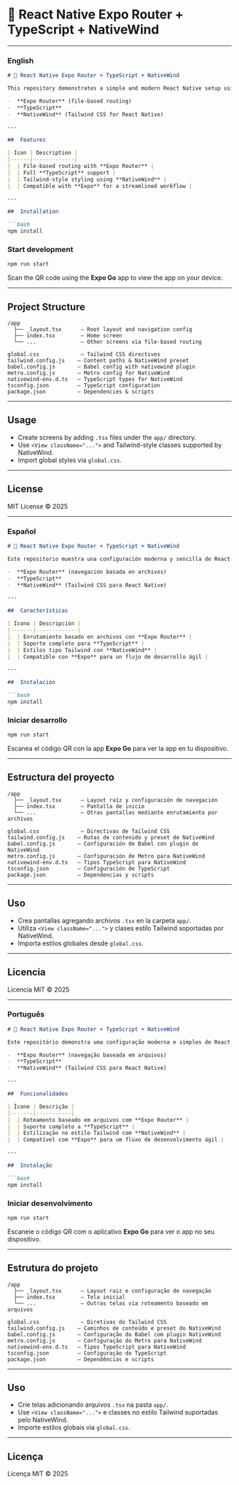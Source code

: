 # 🧩 React Native Expo Router + TypeScript + NativeWind

---

### English

````markdown
# 🧩 React Native Expo Router + TypeScript + NativeWind

This repository demonstrates a simple and modern React Native setup using:

-  **Expo Router** (file-based routing)
-  **TypeScript**
-  **NativeWind** (Tailwind CSS for React Native)

---

##  Features

| Icon | Description |
|------|-------------|
|  | File-based routing with **Expo Router** |
|  | Full **TypeScript** support |
|  | Tailwind-style styling using **NativeWind** |
|  | Compatible with **Expo** for a streamlined workflow |

---

##  Installation

```bash
npm install
````

### Start development

```bash
npm run start
```

Scan the QR code using the **Expo Go** app to view the app on your device.

---

## Project Structure

```
/app
  ├── _layout.tsx      – Root layout and navigation config
  ├── index.tsx        – Home screen
  └── ...              – Other screens via file-based routing

global.css             – Tailwind CSS directives
tailwind.config.js    – Content paths & NativeWind preset
babel.config.js       – Babel config with nativewind plugin
metro.config.js       – Metro config for NativeWind
nativewind-env.d.ts   – TypeScript types for NativeWind
tsconfig.json         – TypeScript configuration
package.json          – Dependencies & scripts
```

---

## Usage

* Create screens by adding `.tsx` files under the `app/` directory.
* Use `<View className="...">` and Tailwind-style classes supported by NativeWind.
* Import global styles via `global.css`.

---

## License

MIT License © 2025

---

###  Español

```markdown
# 🧩 React Native Expo Router + TypeScript + NativeWind

Este repositorio muestra una configuración moderna y sencilla de React Native usando:

-  **Expo Router** (navegación basada en archivos)
-  **TypeScript**
-  **NativeWind** (Tailwind CSS para React Native)

---

##  Características

| Icono | Descripción |
|-------|-------------|
|  | Enrutamiento basado en archivos con **Expo Router** |
|  | Soporte completo para **TypeScript** |
|  | Estilos tipo Tailwind con **NativeWind** |
|  | Compatible con **Expo** para un flujo de desarrollo ágil |

---

##  Instalación

```bash
npm install
````

### Iniciar desarrollo

```bash
npm run start
```

Escanea el código QR con la app **Expo Go** para ver la app en tu dispositivo.

---

## Estructura del proyecto

```
/app
  ├── _layout.tsx      – Layout raíz y configuración de navegación
  ├── index.tsx        – Pantalla de inicio
  └── ...              – Otras pantallas mediante enrutamiento por archivos

global.css             – Directivas de Tailwind CSS
tailwind.config.js    – Rutas de contenido y preset de NativeWind
babel.config.js       – Configuración de Babel con plugin de NativeWind
metro.config.js       – Configuración de Metro para NativeWind
nativewind-env.d.ts   – Tipos TypeScript para NativeWind
tsconfig.json         – Configuración de TypeScript
package.json          – Dependencias y scripts
```

---

## Uso

* Crea pantallas agregando archivos `.tsx` en la carpeta `app/`.
* Utiliza `<View className="...">` y clases estilo Tailwind soportadas por NativeWind.
* Importa estilos globales desde `global.css`.

---

## Licencia

Licencia MIT © 2025

---

###  Português

```markdown
# 🧩 React Native Expo Router + TypeScript + NativeWind

Este repositório demonstra uma configuração moderna e simples de React Native usando:

-  **Expo Router** (navegação baseada em arquivos)
-  **TypeScript**
-  **NativeWind** (Tailwind CSS para React Native)

---

##  Funcionalidades

| Ícone | Descrição |
|-------|-----------|
|  | Roteamento baseado em arquivos com **Expo Router** |
|  | Suporte completo a **TypeScript** |
|  | Estilização no estilo Tailwind com **NativeWind** |
|  | Compatível com **Expo** para um fluxo de desenvolvimento ágil |

---

##  Instalação

```bash
npm install
````

### Iniciar desenvolvimento

```bash
npm run start
```

Escaneie o código QR com o aplicativo **Expo Go** para ver o app no seu dispositivo.

---

## Estrutura do projeto

```
/app
  ├── _layout.tsx      – Layout raiz e configuração de navegação
  ├── index.tsx        – Tela inicial
  └── ...              – Outras telas via roteamento baseado em arquivos

global.css             – Diretivas do Tailwind CSS
tailwind.config.js    – Caminhos de conteúdo e preset do NativeWind
babel.config.js       – Configuração do Babel com plugin NativeWind
metro.config.js       – Configuração do Metro para NativeWind
nativewind-env.d.ts   – Tipos TypeScript para NativeWind
tsconfig.json         – Configuração do TypeScript
package.json          – Dependências e scripts
```

---

## Uso

* Crie telas adicionando arquivos `.tsx` na pasta `app/`.
* Use `<View className="...">` e classes no estilo Tailwind suportadas pelo NativeWind.
* Importe estilos globais via `global.css`.

---

## Licença

Licença MIT © 2025

```
